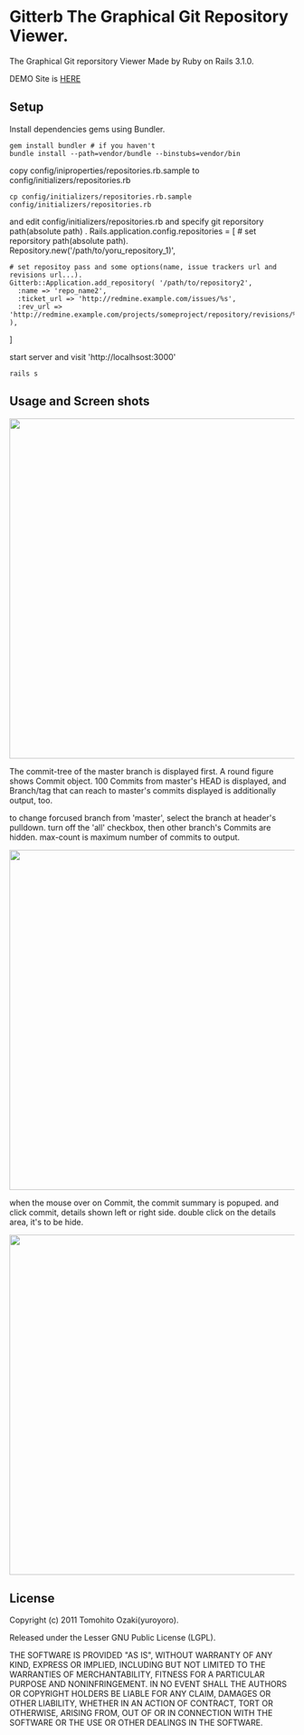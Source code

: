 Gitterb The Graphical Git Repository Viewer.
===========================================================================

The Graphical Git reporsitory Viewer Made by Ruby on Rails 3.1.0.

DEMO Site is [HERE](http://gitterb.yuroyoro.net/)

## Setup

Install dependencies gems using Bundler.

    gem install bundler # if you haven't
    bundle install --path=vendor/bundle --binstubs=vendor/bin

copy config/iniproperties/repositories.rb.sample to config/initializers/repositories.rb

    cp config/initializers/repositories.rb.sample config/initializers/repositories.rb

and edit config/initializers/repositories.rb and specify git reporsitory path(absolute path) .
  Rails.application.config.repositories = [
    # set reporsitory path(absolute path).
    Repository.new('/path/to/yoru_repository_1)',

    # set repositoy pass and some options(name, issue trackers url and revisions url...).
    Gitterb::Application.add_repository( '/path/to/repository2',
      :name => 'repo_name2',
      :ticket_url => 'http://redmine.example.com/issues/%s',
      :rev_url => 'http://redmine.example.com/projects/someproject/repository/revisions/%s'
    ),

  ]

start server and visit 'http://localhsost:3000'

    rails s

## Usage and Screen shots

<img src='https://github.com/yuroyoro/gitterb/raw/master/doc/screen_shots/screen_shot1.png' width='600'/>

The commit-tree of the master branch is displayed first. A round figure shows Commit object.
100 Commits from master's HEAD is displayed,
and Branch/tag that can reach to master's commits displayed is additionally output, too.

to change forcused branch from 'master', select the branch at header's pulldown.
turn off the 'all' checkbox,  then other branch's Commits are hidden.
max-count is maximum number of commits to output.

<img src='https://github.com/yuroyoro/gitterb/raw/master/doc/screen_shots/screen_shot2.png' width='600'/>

when the mouse over on Commit,  the commit summary is popuped.
and click commit, details shown left or right side. double click on the details area, it's to be hide.

<img src='https://github.com/yuroyoro/gitterb/raw/master/doc/screen_shots/screen_shot3.png' width='600'/>

## License

Copyright (c) 2011 Tomohito Ozaki(yuroyoro).

Released under the Lesser GNU Public License (LGPL).

THE SOFTWARE IS PROVIDED "AS IS", WITHOUT WARRANTY OF ANY KIND,
EXPRESS OR IMPLIED, INCLUDING BUT NOT LIMITED TO THE WARRANTIES OF
MERCHANTABILITY, FITNESS FOR A PARTICULAR PURPOSE AND
NONINFRINGEMENT. IN NO EVENT SHALL THE AUTHORS OR COPYRIGHT HOLDERS BE
LIABLE FOR ANY CLAIM, DAMAGES OR OTHER LIABILITY, WHETHER IN AN ACTION
OF CONTRACT, TORT OR OTHERWISE, ARISING FROM, OUT OF OR IN CONNECTION
WITH THE SOFTWARE OR THE USE OR OTHER DEALINGS IN THE SOFTWARE.

